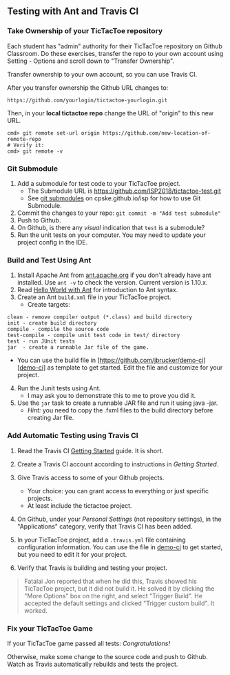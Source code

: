 ## Testing with Ant and Travis CI

### Take Ownership of your TicTacToe repository

Each student has "admin" authority for their TicTacToe repository on Github Classroom.  Do these exercises, transfer the repo to your own account using Setting - Options and scroll down to "Transfer Ownership".  

Transfer ownership to your own account, so you can use Travis CI.

After you transfer ownership the Github URL changes to:
```
https://github.com/yourlogin/tictactoe-yourlogin.git
```
Then, in your **local tictactoe repo** change the URL of "origin" to this new URL.
```shell
cmd> git remote set-url origin https://github.com/new-location-of-remote-repo
# Verify it:
cmd> git remote -v
```

### Git Submodule

1. Add a submodule for test code to your TicTacToe project.
   * The Submodule URL is https://github.com/ISP2018/tictactoe-test.git
   * See [git submodules](../git/submodule) on cpske.github.io/isp for how to use Git Submodule.
2. Commit the changes to your repo: `git commit -m "Add test submodule"`
3. Push to Github.
4. On Github, is there any *visual* indication that `test` is a submodule?
5. Run the unit tests on your computer.  You may need to update your project config in the IDE.

### Build and Test Using Ant

1. Install Apache Ant from [ant.apache.org](https://ant.apache.org) if you don't already have ant installed.  Use `ant -v` to check the version.  Current version is 1.10.x.
2. Read [Hello World with Ant](https://ant.apache.org/manual/tutorial-HelloWorldWithAnt.html) for introduction to Ant syntax.
3. Create an Ant `build.xml` file in your TicTacToe project.
   * Create targets:
```
clean - remove compiler output (*.class) and build directory
init - create build directory
compile - compile the source code
test-compile - compile unit test code in test/ directory
test - run JUnit tests
jar  - create a runnable Jar file of the game. 
```
   * You can use the build file in [https://github.com/jbrucker/demo-ci][demo-ci] as template to get started.  Edit the file and customize for your project.
4. Run the Junit tests using Ant.
   * I may ask you to demonstrate this to me to prove you did it.
5. Use the `jar` task to create a runnable JAR file and run it using java -jar.
   * *Hint:* you need to copy the .fxml files to the build directory before creating Jar file.  

### Add Automatic Testing using Travis CI

1. Read the Travis CI [Getting Started](https://docs.travis-ci.com/user/getting-started/) guide. It is short.
2. Create a Travis CI account according to instructions in *Getting Started*.
3. Give Travis access to some of your Github projects.
   * Your choice: you can grant access to everything or just specific projects.
   * At least include the tictactoe project.
4. On Github, under your *Personal Settings* (not repository settings), in the "Applications" category, verify that Travis CI has been added.

5. In your TicTacToe project, add a `.travis.yml` file containing configuration information.  You can use the file in [demo-ci][demo-ci] to get started, but you need to edit it for your project.
6. Verify that Travis is building and testing your project.

> Fatalai Jon reported that when he did this, Travis showed his 
> TicTacToe project, but it did not build it.
> He solved it by clicking the "More Options" box on the right, and select 
"Trigger Build".
> He accepted the default settings and clicked "Trigger custom build". It worked.

### Fix your TicTacToe Game

If your TicTacToe game passed all tests: *Congratulations!*

Otherwise, make some change to the source code and push to Github.  Watch as Travis automatically rebuilds and tests the project.

[demo-ci]: https://github.com/jbrucker/demo-ci "Travis CI Sample Project"
